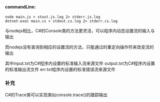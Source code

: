 #### commandLine:
```
node main.js > stout.js.log 2> stderr.js.log
dotnet-exec main.cs > stdout.cs.log 2> stderr.cs.log
```
与nodejs相比，C#的Console类的方法更灵活，可以程序内动态设置流的输入与输出

而nodejs没有查询到相应的设置流的方法，只能通过的重定向操作符来改变流的输出


其中input.txt为C#程序内设置的标准输入流来源文件
output.txt为C#程序内设置的标准输出流文件
err.txt程序内设置的标准错误流来源文件

### 补充
C#的Trace类可以实现类似console.trace()的跟踪输出